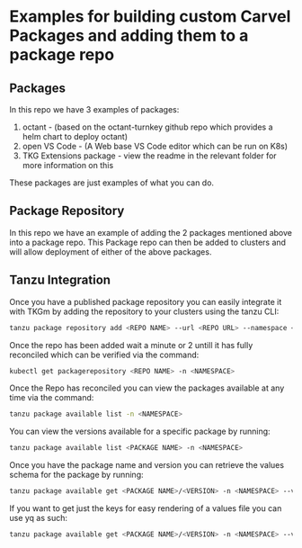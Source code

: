 # Examples for building custom Carvel Packages and adding them to a package repo

## Packages
In this repo we have 3 examples of packages: 
1. octant - (based on the octant-turnkey github repo which provides a helm chart to deploy octant)
2. open VS Code - (A Web base VS Code editor which can be run on K8s)
3. TKG Extensions package - view the readme in the relevant folder for more information on this  

These packages are just examples of what you can do. 

## Package Repository
In this repo we have an example of adding the 2 packages mentioned above into a package repo. 
This Package repo can then be added to clusters and will allow deployment of either of the above packages.

## Tanzu Integration
Once you have a published package repository you can easily integrate it with TKGm by adding the repository to your clusters using the tanzu CLI:
``` bash
tanzu package repository add <REPO NAME> --url <REPO URL> --namespace <NAMESPACE> --create-namespace
```  
Once the repo has been added wait a minute or 2 untill it has fully reconciled which can be verified via the command:
``` bash
kubectl get packagerepository <REPO NAME> -n <NAMESPACE>
```  
Once the Repo has reconciled you can view the packages available at any time via the command:
``` bash
tanzu package available list -n <NAMESPACE>
```  
You can view the versions available for a specific package by running:
``` bash
tanzu package available list <PACKAGE NAME> -n <NAMESPACE>
```  
Once you have the package name and version you can retrieve the values schema for the package by running:
``` bash
tanzu package available get <PACKAGE NAME>/<VERSION> -n <NAMESPACE> --values-schema
```  
If you want to get just the keys for easy rendering of a values file you can use yq as such:
``` bash
tanzu package available get <PACKAGE NAME>/<VERSION> -n <NAMESPACE> --values-schema -o yaml | yq '.[].key' -r
```  
